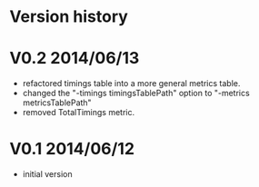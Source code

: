# Version history

# V0.2 2014/06/13

* refactored timings table into a more general metrics table.
* changed the "-timings timingsTablePath" option to "-metrics metricsTablePath"
* removed TotalTimings metric.

# V0.1 2014/06/12

* initial version
